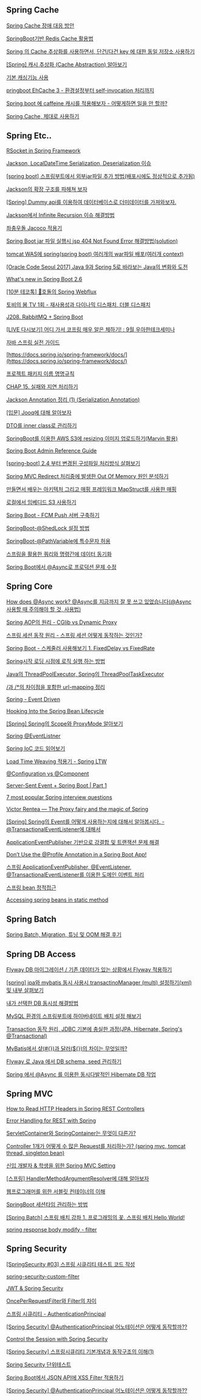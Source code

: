 

## Spring Cache

[Spring Cache 장애 대응 방안](https://supawer0728.github.io/2018/04/18/spring-cache-fallback/)

[SpringBoot기반 Redis Cache 활용법](https://yonguri.tistory.com/82)

[Spring 의 Cache 추상화를 사용하면서, 단건/다건 key 에 대한 동일 저장소 사용하기](https://techblog.woowahan.com/2601/)

[[Spring] 캐시 추상화 (Cache Abstraction) 알아보기](https://12bme.tistory.com/550?category=682904)

[기본 캐싱기능 사용](https://pamyferret.tistory.com/8)
<br/>

[pringboot EhCache 3 - 환경설정부터 self-invocation 처리까지 ](https://prohannah.tistory.com/88?category=870127)
<br/>

[Spring boot 에 caffeine 캐시를 적용해보자 - 어떻게하면 일을 안 할까?](https://blog.yevgnenll.me/posts/spring-boot-with-caffeine-cache)

[Spring Cache, 제대로 사용하기](https://gngsn.tistory.com/157?category=942983)

[]()

[]()


## Spring Etc..
[RSocket in Spring Framework](https://brunch.co.kr/@springboot/271)

[Jackson, LocalDateTime Serialization, Deserialization 이슈](https://umanking.github.io/2021/07/24/jackson-localdatetime-serialization/)

[[spring boot] 스프링부트에서 외부jar파일 추가 방법(배포시에도 정상적으로 추가됨)](http://justdevelo.blogspot.com/2019/03/spring-boot-jar.html)

[Jackson의 확장 구조를 파헤쳐 보자](https://d2.naver.com/helloworld/0473330)

[[Spring] Dummy api를 이용하여 데이터베이스로 더미데이터를 가져와보자.](https://blog.naver.com/PostView.naver?blogId=adamdoha&logNo=222684588613&categoryNo=0&parentCategoryNo=0&viewDate=&currentPage=1&postListTopCurrentPage=1&from=postView&userTopListOpen=true&userTopListCount=10&userTopListManageOpen=false&userTopListCurrentPage=1)

[Jackson에서 Infinite Recursion 이슈 해결방법](https://blog.advenoh.pe.kr/java/Jackson%EC%97%90%EC%84%9C-Infinite-Recursion-%EC%9D%B4%EC%8A%88-%ED%95%B4%EA%B2%B0%EB%B0%A9%EB%B2%95/)

[좌충우돌 Jacoco 적용기](https://bottom-to-top.tistory.com/36)

[Spring Boot jar 파일 실행시 jsp 404 Not Found Error 해결방법(solution)](https://regyu.tistory.com/3)
<br/>

[tomcat WAS에 spring(spring boot) 여러개의 war파일 배포(여러개 context)](https://coding-start.tistory.com/53)
<br/>


[[Oracle Code Seoul 2017] Java 9과 Spring 5로 바라보는 Java의 변화와 도전](https://www.youtube.com/watch?v=BFjrmj4p3_Y&list=PLclw_XTIbaKoJrijHvoa90sbwq8ZajZjk&index=28)
<br/>

[What's new in Spring Boot 2.6](https://www.youtube.com/watch?v=4L4LEnawcO8)
<br/>

[[10분 테코톡] 🐅호돌의 Spring Webflux](https://www.youtube.com/watch?v=4x1QRyMIjGU&list=PLclw_XTIbaKoJrijHvoa90sbwq8ZajZjk&index=27)
<br/>

[토비의 봄 TV 1회 - 재사용성과 다이나믹 디스패치, 더블 디스패치](https://www.youtube.com/watch?v=s-tXAHub6vg&t=1574s)
<br/>

[J208. RabbitMQ + Spring Boot](https://www.youtube.com/watch?v=80y2C54KPxg&list=PLiLLi47PCMPjvVIba_5Tzl--QqblJkpnZ&index=112&ab_channel=IT%EC%A0%95%EB%8B%B5%EC%9D%80%EC%97%86%EB%8B%A4.)
<br/>

[[LIVE 다시보기] 어디 가서 코프링 매우 알은 체하기! : 9월 우아한테크세미나](https://www.youtube.com/watch?v=ewBri47JWII&list=PLiLLi47PCMPjvVIba_5Tzl--QqblJkpnZ&index=114&ab_channel=%EC%9A%B0%EC%95%84%ED%95%9CTech)
<br/>

[자바 스프링 실전 가이드](https://www.youtube.com/watch?v=TIag2sXhZRk&list=PLiLLi47PCMPjvVIba_5Tzl--QqblJkpnZ&index=163&ab_channel=%EC%96%91%EC%9E%AC%EB%8F%99%EC%BD%94%EB%93%9C%EB%9E%A9)
<br/>

[https://docs.spring.io/spring-framework/docs/](https://docs.spring.io/spring-framework/docs/)
<br/>

[프로젝트 패키지 이름 명명규칙](https://devmg.tistory.com/66)
<br/>

[CHAP 15. 실패와 지연 처리하기](https://incheol-jung.gitbook.io/docs/study/srping-in-action-5th/chap-15.)
<br/>

[Jackson Annotation 정리 (1) (Serialization Annotation)](https://ckddn9496.tistory.com/69?category=425352)
<br/>

[[입문] Jooq에 대해 알아보자](https://sightstudio.tistory.com/54)
<br/>

[DTO를 inner class로 관리하기](https://unluckyjung.github.io/dev/2022/02/20/Dto-InnerClass/)
<br/>

[SpringBoot를 이용한 AWS S3에 resizing 이미지 업로드하기(Marvin 활용)](https://earth-95.tistory.com/129?category=915270)
<br/>

[Spring Boot Admin Reference Guide](https://codecentric.github.io/spring-boot-admin/current/#_backend)

[[spring-boot] 2.4 부터 변경된 구성파일 처리방식 살펴보기](http://honeymon.io/tech/2021/01/16/spring-boot-config-data-migration.html)

[Spring MVC Redirect 처리중에 발생한 Out Of Memory 원인 분석하기](https://taetaetae.github.io/2019/01/10/spring-redirect-oom/)

[만들면서 배우는 아키텍처 그리고 매핑 프레임워크 MapStruct를 사용한 매핑](https://wedul.site/703?category=595982)

[로컬에서 임베디드 S3 사용하기](https://willseungh0.tistory.com/139)

[Spring Boot - FCM Push 서버 구축하기](https://galid1.tistory.com/740)

[SpringBoot-@ShedLock 설정 방법](https://yejipro.tistory.com/m/entry/spring-boot-ShedLock-%EC%84%A4%EC%A0%95-%EB%B0%A9%EB%B2%95)

[SpringBoot-@PathVariable에 특수문자 허용](https://yejipro.tistory.com/m/entry/spring-boot-PathVariable%EC%97%90-%ED%8A%B9%EC%88%98%EB%AC%B8%EC%9E%90-%ED%97%88%EC%9A%A9)

[스프링을 활용한 쿼리와 명령간에 데이터 동기화](https://sejoung.github.io/2020/04/2020-04-28-Spring_and_Data_Synchronization_Between_Queries_and_Commands/#%EC%8A%A4%ED%94%84%EB%A7%81%EC%9D%84-%ED%99%9C%EC%9A%A9%ED%95%9C-%EC%BF%BC%EB%A6%AC%EC%99%80-%EB%AA%85%EB%A0%B9%EA%B0%84%EC%97%90-%EB%8D%B0%EC%9D%B4%ED%84%B0-%EB%8F%99%EA%B8%B0%ED%99%94)

[Spring Boot에서 @Async로 프로덕션 문제 수정](https://medium.com/codex/fixing-production-issue-with-async-in-spring-boot-ab4c148561d1)

[]()

[]()

[]()

[]()

[]()

[]()

[]()


## Spring Core

[How does @Async work? @Async를 지금까지 잘 못 쓰고 있었습니다(@Async 사용할 때 주의해야 할 것, 사용법)](https://jeong-pro.tistory.com/187)

[Spring AOP의 원리 - CGlib vs Dynamic Proxy](https://huisam.tistory.com/entry/springAOP)

[스프링 세션 동작 원리 - 스프링 세션 어떻게 동작하는 것인가?](https://thecodinglog.github.io/spring-session/2020/08/07/filter-chain.html)

[Spring Boot - 스케줄러 사용해보기 1. FixedDelay vs FixedRate](https://seolin.tistory.com/123)

[Spring시작 로딩 시점에 로직 실행 하는 방법](https://recordsoflife.tistory.com/252)

[Java의 ThreadPoolExecutor, Spring의 ThreadPoolTaskExecutor](https://pompitzz.github.io/blog/Java/threadPoolExecutor.html#java%E1%84%8B%E1%85%B4-threadpoolexecutor)

[/과 /*의 차이점을 포함한 url-mapping 정리](https://wedul.site/158?category=595982)

[Spring - Event Driven](https://backtony.github.io/spring/2022-06-06-spring-event/#%EC%8B%9C%EC%8A%A4%ED%85%9C-%EA%B0%84-%EA%B0%95%EA%B2%B0%ED%95%A9-%EB%AC%B8%EC%A0%9C)

[Hooking Into the Spring Bean Lifecycle](https://reflectoring.io/spring-bean-lifecycle/)

[[Spring] Spring의 Scope와 ProxyMode 알아보기](https://renuevo.github.io/spring/scope/spring-scope/)

[Spring @EventListner](https://brunch.co.kr/@springboot/422)

[Spring IoC 코드 읽어보기](https://appleg1226.tistory.com/28?category=864243)

[Load Time Weaving 적용기 - Spring LTW](https://jehuipark.github.io/java/generic-object-di-try-with-spring)

[@Configuration vs @Component](https://m.blog.naver.com/sthwin/222131873998)


[Server-Sent Event + Spring Boot | Part 1](https://www.youtube.com/watch?v=T_JZzdPCkOU&list=PLiLLi47PCMPjvVIba_5Tzl--QqblJkpnZ&index=16&ab_channel=JavaGrowth)
<br/>

[7 most popular Spring interview questions](https://www.youtube.com/watch?v=XRsA7x6Ntx4&list=PLiLLi47PCMPjvVIba_5Tzl--QqblJkpnZ&index=59&ab_channel=MarkPapis)
<br/>

[Victor Rentea — The Proxy fairy and the magic of Spring](https://www.youtube.com/watch?v=HbbvyZh3IZo&list=PLiLLi47PCMPjvVIba_5Tzl--QqblJkpnZ&index=62&ab_channel=JUG.ru)
<br/>

[[Spring] Spring의 Event를 어떻게 사용하는지에 대해서 알아봅시다. - @TransactionalEventListener에 대해서](https://sabarada.tistory.com/188)

[ApplicationEventPublisher 기반으로 강결합 및 트랜잭션 문제 해결](https://cheese10yun.github.io/event-transaction/)

[Don’t Use the @Profile Annotation in a Spring Boot App!](https://reflectoring.io/dont-use-spring-profile-annotation/)

[스프링 ApplicationEventPublisher, @EventListener, @TransactionalEventListener를 이용한 도메인 이벤트 처리](https://javacan.tistory.com/entry/Handle-DomainEvent-with-Spring-ApplicationEventPublisher-EventListener-TransactionalEventListener)

[스프링 bean 정적접근](https://foojay.io/today/statically-spilling-your-spring-beans/)

[Accessing spring beans in static method](https://stackoverflow.com/questions/12537851/accessing-spring-beans-in-static-method)

[]()

## Spring Batch
[Spring Batch, Migration, 튜닝 및 OOM 해결 후기](https://www.4te.co.kr/891)


## Spring DB Access

[Flyway DB 마이그레이션 / 기존 데이터가 있는 상황에서 Flyway 적용하기](https://ecsimsw.tistory.com/entry/Flyway-DB-%EB%A7%88%EC%9D%B4%EA%B7%B8%EB%A0%88%EC%9D%B4%EC%85%98-%EA%B8%B0%EC%A1%B4-%EB%8D%B0%EC%9D%B4%ED%84%B0%EA%B0%80-%EC%9E%88%EB%8A%94-%EA%B2%BD%EC%9A%B0)

[[spring] jpa와 mybatis 동시 사용시 transactinoManager (multi) 설정하기(xml) 및 내부 살펴보기](https://lemontia.tistory.com/907)

[내가 선택한 DB 동시성 해결방법](https://catch-me-java.tistory.com/60?category=438116)

[MySQL 환경의 스프링부트에 하이버네이트 배치 설정 해보기](https://techblog.woowahan.com/2695/)

[Transaction 동작 원리, JDBC 기본에 충실한 과정(JPA, Hibernate, Spring's @Transactional)](https://jeong-pro.tistory.com/228?category=793489)

[MyBatis에서 샾(#{})과 달러(${})의 차이는 무엇일까?](https://madplay.github.io/post/difference-between-dollar-sign-and-sharp-sign-in-mybatis)

[Flyway 로 Java 에서 DB schema, seed 관리하기](https://blog.gangnamunni.com/post/introducing-flyway/)

[Spring 에서 @Async 를 이용한 동시다발적인 Hibernate DB 작업](https://blog.gangnamunni.com/post/Spring-Async-Hibernate-DB/)


## Spring MVC
[How to Read HTTP Headers in Spring REST Controllers](https://www.baeldung.com/spring-rest-http-headers)

[Error Handling for REST with Spring](https://www.baeldung.com/exception-handling-for-rest-with-spring)

[ServletContainer와 SpringContainer는 무엇이 다른가?](https://jypthemiracle.medium.com/servletcontainer%EC%99%80-springcontainer%EB%8A%94-%EB%AC%B4%EC%97%87%EC%9D%B4-%EB%8B%A4%EB%A5%B8%EA%B0%80-626d27a80fe5)

[Controller 1개가 어떻게 수 많은 Request를 처리하는가? (spring mvc, tomcat thread, singleton bean)](https://jeong-pro.tistory.com/204)

[신입 개발자 & 학생을 위한 Spring MVC Setting](https://www.popit.kr/%EC%8B%A0%EC%9E%85-%EA%B0%9C%EB%B0%9C%EC%9E%90-%ED%95%99%EC%83%9D%EC%9D%84-%EC%9C%84%ED%95%9C-spring-mvc-setting-3%ED%8E%B8)

[[스프링] HandlerMethodArgumentResolver에 대해 알아보자](https://cbw1030.tistory.com/337?category=1067183)

[웹프로그래머를 위한 서블릿 컨테이너의 이해](https://yangbongsoo.gitbook.io/study/servlet_container)
<br/>

[SpringBoot 세션타임 관리하는 방법](https://sdragoon.tistory.com/24)
<br/>

[[Spring Batch] 스프링 배치 강좌 1. 프로그래밍의 꽃. 스프링 배치 Hello World!](https://www.fwantastic.com/2019/12/spring-batch-1-hello-world.html)
<br/>

[spring response body modify - filter](https://johnmarc.tistory.com/117?category=938632)

## Spring Security

[[SpringSecurity #03] 스프링 시큐리티 테스트 코드 작성](https://catchdream.tistory.com/194)

[spring-security-custom-filter](https://www.baeldung.com/spring-security-custom-filter)

[JWT & Spring Security](https://brunch.co.kr/@springboot/491)

[OncePerRequestFilter와 Filter의 차이](https://minkukjo.github.io/framework/2020/12/18/Spring-142/)

[스프링 시큐리티 - AuthenticationPrincipal ](https://m.blog.naver.com/PostView.naver?isHttpsRedirect=true&blogId=lsc401&logNo=221619361975)

[[Spring Security] @AuthenticationPrincipal 어노테이션은 어떻게 동작할까??](https://sas-study.tistory.com/410)


[Control the Session with Spring Security](https://www.baeldung.com/spring-security-session)
<br/>

[[Spring Security] 스프링시큐리티 기본개념과 동작구조의 이해(1)](https://kimchanjung.github.io/programming/2020/07/01/spring-security-01/)
<br/>


[Spring Security 단위테스트](https://reiphiel.tistory.com/entry/spring-security-unit-test)
<br/>

[Spring Boot에서 JSON API에 XSS Filter 적용하기](https://jojoldu.tistory.com/470)
<br/>

[[Spring Security] @AuthenticationPrincipal 어노테이션은 어떻게 동작할까??](https://sas-study.tistory.com/410)







[]()

[]()

[]()

[]()

[]()

[]()

[]()

